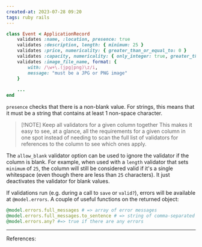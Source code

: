 ```yaml
---
created-at: 2023-07-28 09:20
tags: ruby rails
---
```


```ruby
class Event < ApplicationRecord
	validates :name, :location, presence: true  
	validates :description, length: { minimum: 25 }  
	validates :price, numericality: { greater_than_or_equal_to: 0 }  
	validates :capacity, numericality: { only_integer: true, greater_than: 0 }  
	validates :image_file_name, format: {  
		with: /\w+\.(jpg|png)\z/i,  
		message: "must be a JPG or PNG image"  
	}
	
	...
end
```

`presence` checks that there is a non-blank value. For strings, this means that it must be a string that contains at least 1 non-space character.

> [!NOTE] Keep all validators for a given column together
> This makes it easy to see, at a glance, all the requirements for a given column in one spot instead of needing to scan the full list of validators for references to the column to see which ones apply.

The `allow_blank` validator option can be used to ignore the validator if the column is blank. For example, when used with a `length` validator that sets `minimum` of `25`, the column will still be considered valid if it's a single whitespace (even though there are less than `25` characters). It just deactivates the validator for blank values.

If validations run (e.g. during a call to `save` or `valid?`), errors will be available at `@model.errors`. A couple of useful functions on the returned object:

```ruby
@model.errors.full_messages # => array of error messages
@model.errors.full_messages.to_sentence # => string of comma-separated errors
@model.errors.any? #=> true if there are any errors
```

---
References: